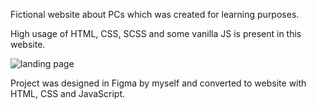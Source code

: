 Fictional website about PCs which was created for learning purposes.


High usage of HTML, CSS, SCSS and some vanilla JS is present in this website.

![landing page](https://i.ibb.co/PTfSDr2/Screenshot-119.png)

Project was designed in Figma by myself and converted to website with HTML, CSS and JavaScript.
